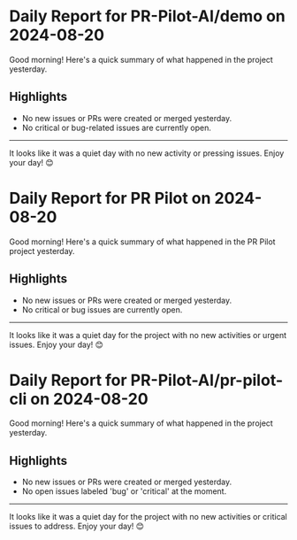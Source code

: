 # Daily Report for PR-Pilot-AI/demo on 2024-08-20

Good morning! Here's a quick summary of what happened in the project yesterday.

## Highlights
- No new issues or PRs were created or merged yesterday.
- No critical or bug-related issues are currently open.

---

It looks like it was a quiet day with no new activity or pressing issues. Enjoy your day! 😊


# Daily Report for PR Pilot on 2024-08-20

Good morning! Here's a quick summary of what happened in the PR Pilot project yesterday.

## Highlights
- No new issues or PRs were created or merged yesterday.
- No critical or bug issues are currently open.

---

It looks like it was a quiet day for the project with no new activities or urgent issues. Enjoy your day! 😊


# Daily Report for PR-Pilot-AI/pr-pilot-cli on 2024-08-20

Good morning! Here's a quick summary of what happened in the project yesterday.

## Highlights
- No new issues or PRs were created or merged yesterday.
- No open issues labeled 'bug' or 'critical' at the moment.

---

It looks like it was a quiet day for the project with no new activities or critical issues to address. Enjoy your day! 😊


